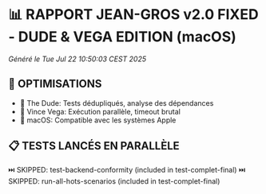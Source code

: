# 📊 RAPPORT JEAN-GROS v2.0 FIXED - DUDE & VEGA EDITION (macOS)
*Généré le Tue Jul 22 10:50:03 CEST 2025*

## 🎯 OPTIMISATIONS
- 🎳 The Dude: Tests dédupliqués, analyse des dépendances
- 🔫 Vince Vega: Exécution parallèle, timeout brutal
- 🍎 macOS: Compatible avec les systèmes Apple

## 📋 TESTS LANCÉS EN PARALLÈLE

⏭️  SKIPPED: test-backend-conformity (included in test-complet-final)
⏭️  SKIPPED: run-all-hots-scenarios (included in test-complet-final)
